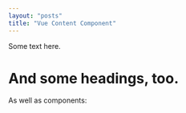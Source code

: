 ```yaml
---
layout: "posts"
title: "Vue Content Component"
---
```


Some text here.

# And some headings, too.

As well as components:

<Demo />

<script>
import Demo from '~example/demo'

export default {
  data() {
    return { msg: "Hello World" }
  },
  components: {
    Demo
  }
}
</script>
